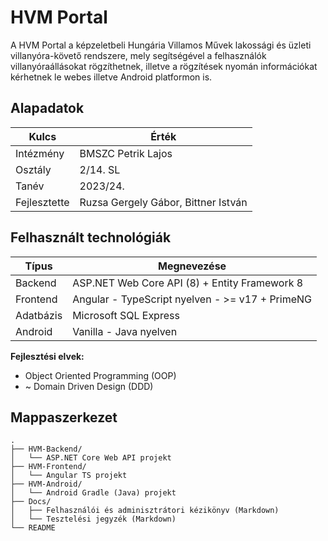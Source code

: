 # HVM Portal

A HVM Portal a képzeletbeli Hungária Villamos Művek lakossági és üzleti villanyóra-követő rendszere, mely segítségével a felhasználók villanyóraállásokat rögzíthetnek, illetve a rögzítések nyomán információkat kérhetnek le webes illetve Android platformon is.

## Alapadatok

| Kulcs         | Érték                                 |
| --------      | -------                               |
| Intézmény     | BMSZC Petrik Lajos                    |
| Osztály       | 2/14. SL                              |
| Tanév         | 2023/24.                              |
| Fejlesztette  | Ruzsa Gergely Gábor, Bittner István   |

## Felhasznált technológiák

| Típus         | Megnevezése                                       |
| --------      | -------                                           |
| Backend       | ASP.NET Web Core API (8) + Entity Framework 8     |
| Frontend      | Angular - TypeScript nyelven - >= v17 + PrimeNG   |
| Adatbázis     | Microsoft SQL Express                             |
| Android       | Vanilla - Java nyelven                            |

**Fejlesztési elvek:**

- Object Oriented Programming (OOP)
- ~ Domain Driven Design (DDD)

## Mappaszerkezet

```plain
.
├── HVM-Backend/
│   └── ASP.NET Core Web API projekt
├── HVM-Frontend/
│   └── Angular TS projekt
├── HVM-Android/
│   └── Android Gradle (Java) projekt
├── Docs/
│   ├── Felhasználói és adminisztrátori kézikönyv (Markdown)
│   └── Tesztelési jegyzék (Markdown)
└── README
```
